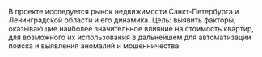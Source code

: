 В проекте исследуется рынок недвижимости Санкт-Петербурга и Ленинградской области и его динамика. Цель: выявить факторы, оказывающие наиболее значительное влияние на стоимость квартир, для возможного их использования в дальнейшем для автоматизации поиска и выявления аномалий и мошенничества.
